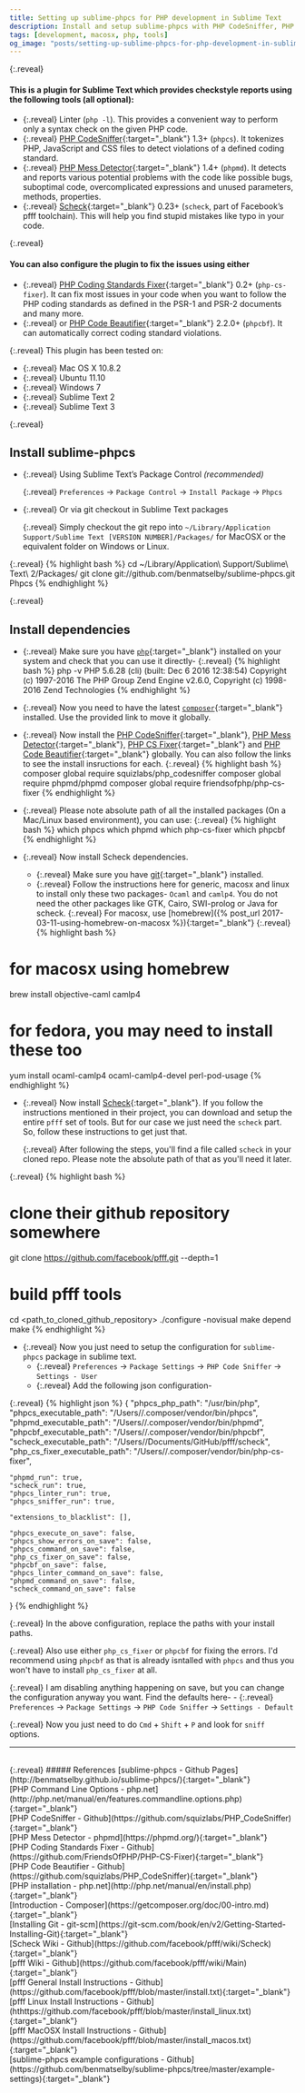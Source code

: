 ```yaml
---
title: Setting up sublime-phpcs for PHP development in Sublime Text
description: Install and setup sublime-phpcs with PHP CodeSniffer, PHP Coding Standard Fixer, Linter, Mess Detector and scheck from fb/pfff for Sublime Text 3
tags: [development, macosx, php, tools]
og_image: "posts/setting-up-sublime-phpcs-for-php-development-in-sublime-text/phpcs.jpg"
---
```


{:.reveal}
#### This is a plugin for Sublime Text which provides checkstyle reports using the following tools (all optional):
* {:.reveal} Linter (`php -l`). This provides a convenient way to perform only a syntax check on the given PHP code.
* {:.reveal} [PHP CodeSniffer](https://github.com/squizlabs/PHP_CodeSniffer){:target="_blank"} 1.3+ (`phpcs`). It tokenizes PHP, JavaScript and CSS files to detect violations of a defined coding standard.
* {:.reveal} [PHP Mess Detector](https://phpmd.org/){:target="_blank"} 1.4+ (`phpmd`). It detects and reports various potential problems with the code like possible bugs, suboptimal code, overcomplicated expressions and unused parameters, methods, properties.
* {:.reveal} [Scheck](https://github.com/facebook/pfff/wiki/Scheck){:target="_blank"} 0.23+ (`scheck`, part of Facebook’s pfff toolchain). This will help you find stupid mistakes like typo in your code.

{:.reveal}
#### You can also configure the plugin to fix the issues using either
* {:.reveal} [PHP Coding Standards Fixer](https://github.com/FriendsOfPHP/PHP-CS-Fixer){:target="_blank"} 0.2+ (`php-cs-fixer`). It can fix most issues in your code when you want to follow the PHP coding standards as defined in the PSR-1 and PSR-2 documents and many more.
* {:.reveal} or [PHP Code Beautifier](https://github.com/squizlabs/PHP_CodeSniffer){:target="_blank"} 2.2.0+ (`phpcbf`). It can automatically correct coding standard violations.

{:.reveal}
This plugin has been tested on:
* {:.reveal} Mac OS X 10.8.2
* {:.reveal} Ubuntu 11.10
* {:.reveal} Windows 7
* {:.reveal} Sublime Text 2
* {:.reveal} Sublime Text 3

{:.reveal}
## Install sublime-phpcs

* {:.reveal} Using Sublime Text’s Package Control _(recommended)_ 
  
  {:.reveal}
  `Preferences` -> `Package Control` -> `Install Package` -> `Phpcs`

* {:.reveal} Or via git checkout in Sublime Text packages
  
  {:.reveal}
  Simply checkout the git repo into `~/Library/Application Support/Sublime Text [VERSION NUMBER]/Packages/` for MacOSX or the equivalent folder on Windows or Linux.

{:.reveal}
{% highlight bash %}
cd ~/Library/Application\ Support/Sublime\ Text\ 2/Packages/
git clone git://github.com/benmatselby/sublime-phpcs.git Phpcs
{% endhighlight %}

{:.reveal}
## Install dependencies

* {:.reveal} Make sure you have [`php`](http://php.net/manual/en/install.php){:target="_blank"} installed on your system and check that you can use it directly-
{:.reveal}
{% highlight bash %}
php -v
    PHP 5.6.28 (cli) (built: Dec  6 2016 12:38:54)
    Copyright (c) 1997-2016 The PHP Group
    Zend Engine v2.6.0, Copyright (c) 1998-2016 Zend Technologies
{% endhighlight %}

* {:.reveal} Now you need to have the latest [`composer`](https://getcomposer.org/doc/00-intro.md){:target="_blank"} installed. Use the provided link to move it globally.
* {:.reveal} Now install the [PHP CodeSniffer](https://github.com/squizlabs/PHP_CodeSniffer){:target="_blank"}, [PHP Mess Detector](https://phpmd.org/){:target="_blank"}, [PHP CS Fixer](https://github.com/FriendsOfPHP/PHP-CS-Fixer){:target="_blank"} and [PHP Code Beautifier](https://github.com/squizlabs/PHP_CodeSniffer){:target="_blank"} globally. You can also follow the links to see the install insructions for each.
{:.reveal}
{% highlight bash %}
composer global require squizlabs/php_codesniffer
composer global require phpmd/phpmd
composer global require friendsofphp/php-cs-fixer
{% endhighlight %}

* {:.reveal} Please note absolute path of all the installed packages (On a Mac/Linux based environment), you can use:
{:.reveal}
{% highlight bash %}
which phpcs
which phpmd
which php-cs-fixer
which phpcbf
{% endhighlight %}

* {:.reveal} Now install Scheck dependencies. 
    - {:.reveal} Make sure you have [git](https://git-scm.com/book/en/v2/Getting-Started-Installing-Git){:target="_blank"} installed.
    - {:.reveal} Follow the instructions here for generic, macosx and linux to install only these two packages- `Ocaml` and `camlp4`. You do not need the other packages like GTK, Cairo, SWI-prolog or Java for scheck.
      {:.reveal}
      For macosx, use [homebrew]({% post_url 2017-03-11-using-homebrew-on-macosx %}){:target="_blank"}
{:.reveal}
{% highlight bash %}
# for macosx using homebrew
brew install objective-caml camlp4

# for fedora, you may need to install these too
yum install ocaml-camlp4 ocaml-camlp4-devel perl-pod-usage
{% endhighlight %}
    

* {:.reveal} Now install [Scheck](https://github.com/facebook/pfff/wiki/Main#install){:target="_blank"}. If you follow the instructions mentioned in their project, you can download and setup the entire `pfff` set of tools. But for our case we just need the `scheck` part. So, follow these instructions to get just that.

  {:.reveal}
  After following the steps, you'll find a file called `scheck` in your cloned repo. Please note the absolute path of that as you'll need it later.

{:.reveal}
{% highlight bash %}
# clone their github repository somewhere
git clone https://github.com/facebook/pfff.git --depth=1

# build pfff tools
cd <path_to_cloned_github_repository>
./configure -novisual
make depend
make
{% endhighlight %}

* {:.reveal} Now you just need to setup the configuration for `sublime-phpcs` package in sublime text.
    - {:.reveal} `Preferences` -> `Package Settings` -> `PHP Code Sniffer` -> `Settings - User`
    - {:.reveal} Add the following json configuration-

{:.reveal} 
{% highlight json %}
{
    "phpcs_php_path": "/usr/bin/php",
    "phpcs_executable_path": "/Users/<username>/.composer/vendor/bin/phpcs",
    "phpmd_executable_path": "/Users/<username>/.composer/vendor/bin/phpmd",
  "phpcbf_executable_path": "/Users/<username>/.composer/vendor/bin/phpcbf",
    "scheck_executable_path": "/Users/<username>/Documents/GitHub/pfff/scheck",
    "php_cs_fixer_executable_path": "/Users/<username>/.composer/vendor/bin/php-cs-fixer",

    "phpmd_run": true,
    "scheck_run": true,
    "phpcs_linter_run": true,
    "phpcs_sniffer_run": true,

    "extensions_to_blacklist": [],

    "phpcs_execute_on_save": false,
    "phpcs_show_errors_on_save": false,
    "phpcs_command_on_save": false,
    "php_cs_fixer_on_save": false,
    "phpcbf_on_save": false,
    "phpcs_linter_command_on_save": false,
    "phpmd_command_on_save": false,
    "scheck_command_on_save": false
}
{% endhighlight %}

{:.reveal}
In the above configuration, replace the paths with your install paths.

{:.reveal}
Also use either `php_cs_fixer` or `phpcbf` for fixing the errors. I'd recommend using `phpcbf` as that is already isntalled with `phpcs` and thus you won't have to install `php_cs_fixer` at all.

{:.reveal}
I am disabling anything happening on save, but you can change the configuration anyway you want. Find the defaults here-
    - {:.reveal} `Preferences` -> `Package Settings` -> `PHP Code Sniffer` -> `Settings - Default`

{:.reveal}
Now you just need to do `Cmd` + `Shift` + `P` and look for `sniff` options.


---
<br>
{:.reveal}
##### References
[sublime-phpcs - Github Pages](http://benmatselby.github.io/sublime-phpcs/){:target="_blank"}
<br>
[PHP Command Line Options - php.net](http://php.net/manual/en/features.commandline.options.php){:target="_blank"}
<br>
[PHP CodeSniffer - Github](https://github.com/squizlabs/PHP_CodeSniffer){:target="_blank"}
<br>
[PHP Mess Detector - phpmd](https://phpmd.org/){:target="_blank"}
<br>
[PHP Coding Standards Fixer - Github](https://github.com/FriendsOfPHP/PHP-CS-Fixer){:target="_blank"}
<br>
[PHP Code Beautifier - Github](https://github.com/squizlabs/PHP_CodeSniffer){:target="_blank"}
<br>
[PHP installation - php.net](http://php.net/manual/en/install.php){:target="_blank"}
<br>
[Introduction - Composer](https://getcomposer.org/doc/00-intro.md){:target="_blank"}
<br>
[Installing Git - git-scm](https://git-scm.com/book/en/v2/Getting-Started-Installing-Git){:target="_blank"}
<br>
[Scheck Wiki - Github](https://github.com/facebook/pfff/wiki/Scheck){:target="_blank"}
<br>
[pfff Wiki - Github](https://github.com/facebook/pfff/wiki/Main){:target="_blank"} 
<br>
[pfff General Install Instructions - Github](https://github.com/facebook/pfff/blob/master/install.txt){:target="_blank"}
<br>
[pfff Linux Install Instructions - Github](hthttps://github.com/facebook/pfff/blob/master/install_linux.txt){:target="_blank"} 
<br>
[pfff MacOSX Install Instructions - Github](https://github.com/facebook/pfff/blob/master/install_macos.txt){:target="_blank"} 
<br>
[sublime-phpcs example configurations - Github](https://github.com/benmatselby/sublime-phpcs/tree/master/example-settings){:target="_blank"}